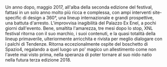 Un anno dopo, maggio 2017, all'alba della seconda edizione del festival, fattasi in un solo anno molto più ricca e complessa, con ampi interventi site-specific di design a 360°, una lineup internazionale e grandi prospettive, una battuta d'arresto. L'improvvisa inagibilità del Palazzo Ex Enel, a pochi giorni dall'evento.
Bene, smaltita l'amarezza, tre mesi dopo lo stop, XNL festival ritorna con il suo marchio, i suoi contenuti, e la quasi totalità della lineup primaverile, ulteriormente arricchita e rivista per meglio dialogare con i palchi di Tendenze. Ritorna eccezionalmente ospite del boschetto di Spazio4, regalando a quel luogo un po' magico un allestimento come non l'avete mai visto prima, nella speranza di poter tornare al suo nido natio nella futura terza edizione 2018. 